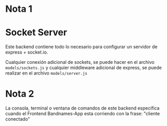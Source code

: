 # Nota 1
# Socket Server
Este backend contiene todo lo necesario para configurar un servidor de express + socket.io.

Cualquier conexión adicional de sockets, se puede hacer en el archivo ```models/sockets.js``` y cualquier middleware adicional de express, se puede realizar en el archivo ```models/server.js```

# Nota 2
La consola, terminal o ventana de comandos de este backend especifica cuando el Frontend Bandnames-App esta corriendo con la frase: "cliente conectado"